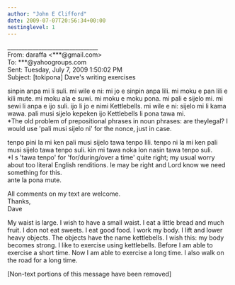 ```yaml
---
author: "John E Clifford"
date: 2009-07-07T20:56:34+00:00
nestinglevel: 1
---
```

\_\_\_\_\_\_\_\_\_\_\_\_\_\_\_\_\_\_\_\_\_\_\_\_\_\_\_\_\_\_\_\_  
From: daraffa <\*\*\*@gmail.com>  
To: \*\*\*@yahoogroups.com  
Sent: Tuesday, July 7, 2009 1:50:02 PM  
Subject: \[tokipona\] Dave's writing exercises  
  
  
  
  
  
sinpin anpa mi li suli. mi wile e ni: mi jo e sinpin anpa lili. mi moku e pan lili e kili mute. mi moku ala e suwi. mi moku e moku pona. mi pali e sijelo mi. mi sewi li anpa e ijo suli. ijo li jo e nimi Kettlebells. mi wile e ni: sijelo mi li kama wawa. pali musi sijelo kepeken ijo Kettlebells li pona tawa mi.  
\*The old problem of prepositional phrases in noun phrases: are theylegal? I would use 'pali musi sijelo ni' for the nonce, just in case.  
  
tenpo pini la mi ken pali musi sijelo tawa tenpo lili. tenpo ni la mi ken pali musi sijelo tawa tenpo suli. kin mi tawa noka lon nasin tawa tenpo suli.  
\*I s 'tawa tenpo' for 'for/during/over a time' quite right; my usual worry about too literal English renditions. Ie may be right and Lord know we need something for this.  
ante la pona mute.  
  
  
All comments on my text are welcome.  
Thanks,  
Dave  
  
My waist is large. I wish to have a small waist. I eat a little bread and much fruit. I don not eat sweets. I eat good food. I work my body. I lift and lower heavy objects. The objects have the name kettlebells. I wish this: my body becomes strong. I like to exercise using kettlebells. Before I am able to exercise a short time. Now I am able to exercise a long time. I also walk on the road for a long time.  
  
  
  
  
  
  
  
\[Non-text portions of this message have been removed\]